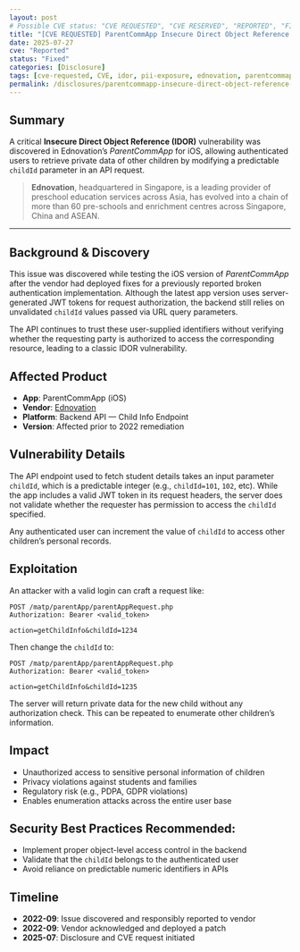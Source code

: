 ```yaml
---
layout: post
# Possible CVE status: "CVE REQUESTED", "CVE RESERVED", "REPORTED", "FIXED", "FIXED – NO CVE", "NO RESPONSE", "UNPATCHED", "CVE-YYYY-NNNNN"
title: "[CVE REQUESTED] ParentCommApp Insecure Direct Object Reference (IDOR)"
date: 2025-07-27
cve: "Reported"
status: "Fixed"
categories: [Disclosure]
tags: [cve-requested, CVE, idor, pii-exposure, ednovation, parentcommapp, vulnerability, ios, api]
permalink: /disclosures/parentcommapp-insecure-direct-object-reference-idor/
---
```


## Summary

A critical **Insecure Direct Object Reference (IDOR)** vulnerability was discovered in Ednovation’s *ParentCommApp* for iOS, allowing authenticated users to retrieve private data of other children by modifying a predictable `childId` parameter in an API request.

> **Ednovation**, headquartered in Singapore, is a leading provider of preschool education services across Asia, has evolved into a chain of more than 60 pre-schools and enrichment centres across Singapore, China and ASEAN.

---

## Background & Discovery

This issue was discovered while testing the iOS version of *ParentCommApp* after the vendor had deployed fixes for a previously reported broken authentication implementation. Although the latest app version uses server-generated JWT tokens for request authorization, the backend still relies on unvalidated `childId` values passed via URL query parameters.

The API continues to trust these user-supplied identifiers without verifying whether the requesting party is authorized to access the corresponding resource, leading to a classic IDOR vulnerability.

## Affected Product

- **App**: ParentCommApp (iOS)
- **Vendor**: [Ednovation](https://ednovation.com)
- **Platform**: Backend API — Child Info Endpoint
- **Version**: Affected prior to 2022 remediation

## Vulnerability Details

The API endpoint used to fetch student details takes an input parameter `childId`, which is a predictable integer (e.g., `childId=101`, `102`, etc). While the app includes a valid JWT token in its request headers, the server does not validate whether the requester has permission to access the `childId` specified.

Any authenticated user can increment the value of `childId` to access other children’s personal records.

## Exploitation

An attacker with a valid login can craft a request like:

```http
POST /matp/parentApp/parentAppRequest.php
Authorization: Bearer <valid_token>

action=getChildInfo&childId=1234
```

Then change the `childId` to:

```http
POST /matp/parentApp/parentAppRequest.php
Authorization: Bearer <valid_token>

action=getChildInfo&childId=1235
```

The server will return private data for the new child without any authorization check. This can be repeated to enumerate other children’s information.

## Impact

- Unauthorized access to sensitive personal information of children
- Privacy violations against students and families
- Regulatory risk (e.g., PDPA, GDPR violations)
- Enables enumeration attacks across the entire user base

## **Security Best Practices Recommended**:

- Implement proper object-level access control in the backend
- Validate that the `childId` belongs to the authenticated user
- Avoid reliance on predictable numeric identifiers in APIs

## Timeline

- **2022-09**: Issue discovered and responsibly reported to vendor  
- **2022-09**: Vendor acknowledged and deployed a patch  
- **2025-07**: Disclosure and CVE request initiated  